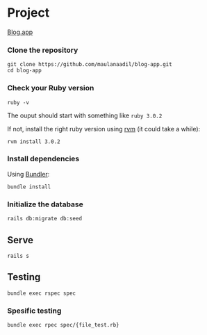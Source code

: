 # Project

[Blog.app](https://blog-app-rails-v1.herokuapp.com/)

### Clone the repository

```shell
git clone https://github.com/maulanaadil/blog-app.git
cd blog-app
```

### Check your Ruby version

```shell
ruby -v
```

The ouput should start with something like `ruby 3.0.2`

If not, install the right ruby version using [rvm](https://www.ruby-lang.org/en/news/2021/07/07/ruby-3-0-2-released/) (it could take a while):

```shell
rvm install 3.0.2
```

### Install dependencies

Using [Bundler](https://github.com/bundler/bundler):

```shell
bundle install
```

### Initialize the database

```shell
rails db:migrate db:seed
```

## Serve

```shell
rails s
```
## Testing

```shell
bundle exec rspec spec
```

### Spesific testing
```shell
bundle exec rpec spec/{file_test.rb}
```
